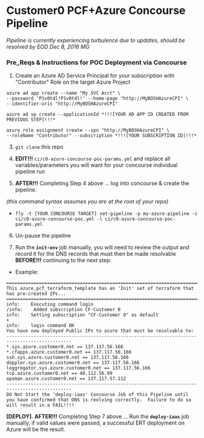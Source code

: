 # Customer0 PCF+Azure Concourse Pipeline


*_Pipeline is currently experiencing turbulence due to updates,  should be resolved by EOD Dec 8, 2016 MG_*

### Pre_Reqs & Instructions for POC Deployment via Concourse

1. Create an Azure AD Service Principal for your subscription with "Contributor" Role on the target Azure Project

```
azure ad app create --name "My SVC Acct" \
--password 'P1v0t4l!P1v0t4l!' --home-page "http://MyBOSHAzureCPI" \
--identifier-uris "http://MyBOSHAzureCPI"

azure ad sp create --applicationId *!!![YOUR AD APP ID CREATED FROM PREVIOUS STEP]!!!*

azure role assignment create --spn "http://MyBOSHAzureCPI" \
--roleName "Contributor" --subscription *!!![YOUR SUBSCRIPTION ID]!!!*
```

3. `git clone` this repo

4. **EDIT!!!** `ci/c0-azure-concourse-poc-params.yml` and replace all variables/parameters you will want for your concourse individual pipeline run

5. **AFTER!!!** Completing Step 4 above ... log into concourse & create the pipeline.

  _(this command syntax assumes you are at the root of your repo)_
  - `fly -t [YOUR CONCOURSE TARGET] set-pipeline -p my-azure-pipeline -c ci/c0-azure-concourse-poc.yml -l ci/c0-azure-concourse-poc-params.yml`

6. Un-pause the pipeline

7. Run the **`init-env`** job manually,  you will need to review the output and record it for the DNS records that must then be made resolvable **BEFORE!!!** continuing to the next step:
  - Example:

```
==============================================================================================
This azure_pcf_terraform_template has an 'Init' set of terraform that has pre-created IPs...
==============================================================================================
info:    Executing command login
/info:    Added subscription CF-Customer 0                                     
info:    Setting subscription "CF-Customer 0" as default
+
info:    login command OK
You have now deployed Public IPs to azure that must be resolvable to:
----------------------------------------------------------------------------------------------
*.sys.azure.customer0.net == 137.117.56.166
*.cfapps.azure.customer0.net == 137.117.56.166
ssh.sys.azure.customer0.net == 137.117.56.166
doppler.sys.azure.customer0.net == 137.117.56.166
loggregator.sys.azure.customer0.net == 137.117.56.166
tcp.azure.customer0.net == 40.112.56.99
opsman.azure.customer0.net == 137.117.57.112
----------------------------------------------------------------------------------------------
DO Not Start the 'deploy-iaas' Concourse Job of this Pipeline until you have confirmed that DNS is reolving correctly.  Failure to do so will result in a FAIL!!!!
```

**[DEPLOY]**. **AFTER!!!** Completing Step 7 above ... Run the **`deploy-iaas`** job manually, if valid values were passed, a successful ERT deployment on Azure will be the result.
